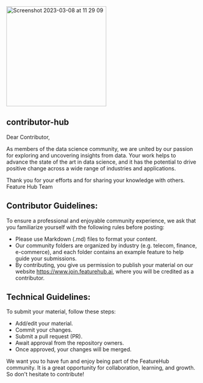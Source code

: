 
<img width="262" alt="Screenshot 2023-03-08 at 11 29 09" src="https://user-images.githubusercontent.com/120475714/223689344-60c20c4d-98bc-47f7-a41c-81f653552134.png">

## contributor-hub
Dear Contributor,

As members of the data science community, we are united by our passion for exploring and uncovering insights from data. 
Your work helps to advance the state of the art in data science, and it has the potential to drive positive change across a wide range of industries and applications. 

Thank you for your efforts and for sharing your knowledge with others. 
Feature Hub Team

## Contributor Guidelines:

To ensure a professional and enjoyable community experience, we ask that you familiarize yourself with the following rules before posting:

+ Please use Markdown (.md) files to format your content.
+ Our community folders are organized by industry (e.g. telecom, finance, e-commerce), and each folder contains an example feature to help guide your submissions.
+ By contributing, you give us permission to publish your material on our website https://www.join.featurehub.ai, where you will be credited as a contributor.

## Technical Guidelines:

To submit your material, follow these steps:

+ Add/edit your material.
+ Commit your changes.
+ Submit a pull request (PR).
+ Await approval from the repository owners.
+ Once approved, your changes will be merged.

We want you to have fun and enjoy being part of the FeatureHub community. It is a great opportunity for collaboration, learning, and growth. 
So don't hesitate to contribute!

